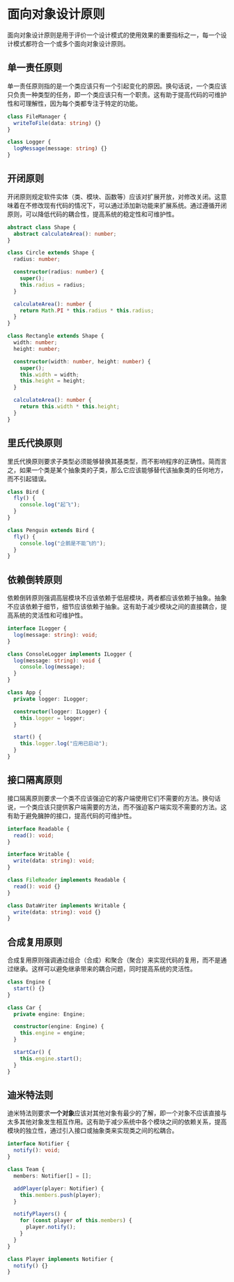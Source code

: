 # 面向对象设计原则


面向对象设计原则是用于评价一个设计模式的使用效果的重要指标之一，每一个设计模式都符合一个或多个面向对象设计原则。

## 单一责任原则

单一责任原则指的是一个类应该只有一个引起变化的原因。换句话说，一个类应该只负责一种类型的任务，即一个类应该只有一个职责。这有助于提高代码的可维护性和可理解性，因为每个类都专注于特定的功能。

```ts
class FileManager {
  writeToFile(data: string) {}
}

class Logger {
  logMessage(message: string) {}
}
```

## 开闭原则

开闭原则规定软件实体（类、模块、函数等）应该对扩展开放，对修改关闭。这意味着在不修改现有代码的情况下，可以通过添加新功能来扩展系统。通过遵循开闭原则，可以降低代码的耦合性，提高系统的稳定性和可维护性。

```ts
abstract class Shape {
  abstract calculateArea(): number;
}

class Circle extends Shape {
  radius: number;

  constructor(radius: number) {
    super();
    this.radius = radius;
  }

  calculateArea(): number {
    return Math.PI * this.radius * this.radius;
  }
}

class Rectangle extends Shape {
  width: number;
  height: number;

  constructor(width: number, height: number) {
    super();
    this.width = width;
    this.height = height;
  }

  calculateArea(): number {
    return this.width * this.height;
  }
}
```

## 里氏代换原则

里氏代换原则要求子类型必须能够替换其基类型，而不影响程序的正确性。简而言之，如果一个类是某个抽象类的子类，那么它应该能够替代该抽象类的任何地方，而不引起错误。

```ts
class Bird {
  fly() {
    console.log("起飞");
  }
}

class Penguin extends Bird {
  fly() {
    console.log("企鹅是不能飞的");
  }
}
```

## 依赖倒转原则

依赖倒转原则强调高层模块不应该依赖于低层模块，两者都应该依赖于抽象。抽象不应该依赖于细节，细节应该依赖于抽象。这有助于减少模块之间的直接耦合，提高系统的灵活性和可维护性。

```ts
interface ILogger {
  log(message: string): void;
}

class ConsoleLogger implements ILogger {
  log(message: string): void {
    console.log(message);
  }
}

class App {
  private logger: ILogger;

  constructor(logger: ILogger) {
    this.logger = logger;
  }

  start() {
    this.logger.log("应用已启动");
  }
}
```

## 接口隔离原则

接口隔离原则要求一个类不应该强迫它的客户端使用它们不需要的方法。换句话说，一个类应该只提供客户端需要的方法，而不强迫客户端实现不需要的方法。这有助于避免臃肿的接口，提高代码的可维护性。

```ts
interface Readable {
  read(): void;
}

interface Writable {
  write(data: string): void;
}

class FileReader implements Readable {
  read(): void {}
}

class DataWriter implements Writable {
  write(data: string): void {}
}
```

## 合成复用原则

合成复用原则强调通过组合（合成）和聚合（聚合）来实现代码的复用，而不是通过继承。这样可以避免继承带来的耦合问题，同时提高系统的灵活性。

```ts
class Engine {
  start() {}
}

class Car {
  private engine: Engine;

  constructor(engine: Engine) {
    this.engine = engine;
  }

  startCar() {
    this.engine.start();
  }
}
```

## 迪米特法则

迪米特法则要求**一个对象**应该对其他对象有最少的了解，即一个对象不应该直接与太多其他对象发生相互作用。这有助于减少系统中各个模块之间的依赖关系，提高模块的独立性，通过引入接口或抽象类来实现类之间的松耦合。

```ts
interface Notifier {
  notify(): void;
}

class Team {
  members: Notifier[] = [];

  addPlayer(player: Notifier) {
    this.members.push(player);
  }

  notifyPlayers() {
    for (const player of this.members) {
      player.notify();
    }
  }
}

class Player implements Notifier {
  notify() {}
}
```

